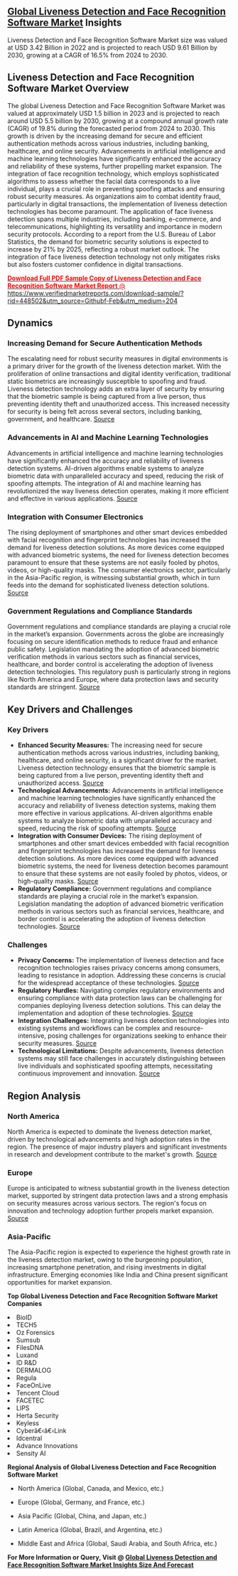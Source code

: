<h2><a href="https://www.verifiedmarketreports.com/download-sample/?rid=448502&amp;utm_source=Githubf&amp;utm_medium=204" target="_blank">Global Liveness Detection and Face Recognition Software Market</a> Insights</h2><p>Liveness Detection and Face Recognition Software Market size was valued at USD 3.42 Billion in 2022 and is projected to reach USD 9.61 Billion by 2030, growing at a CAGR of 16.5% from 2024 to 2030.</p><p> <h2>Liveness Detection and Face Recognition Software Market Overview</h2> <p>The global Liveness Detection and Face Recognition Software Market was valued at approximately USD 1.5 billion in 2023 and is projected to reach around USD 5.5 billion by 2030, growing at a compound annual growth rate (CAGR) of 19.8% during the forecasted period from 2024 to 2030. This growth is driven by the increasing demand for secure and efficient authentication methods across various industries, including banking, healthcare, and online security. Advancements in artificial intelligence and machine learning technologies have significantly enhanced the accuracy and reliability of these systems, further propelling market expansion. The integration of face recognition technology, which employs sophisticated algorithms to assess whether the facial data corresponds to a live individual, plays a crucial role in preventing spoofing attacks and ensuring robust security measures. As organizations aim to combat identity fraud, particularly in digital transactions, the implementation of liveness detection technologies has become paramount. The application of face liveness detection spans multiple industries, including banking, e-commerce, and telecommunications, highlighting its versatility and importance in modern security protocols. According to a report from the U.S. Bureau of Labor Statistics, the demand for biometric security solutions is expected to increase by 21% by 2025, reflecting a robust market outlook. The integration of face liveness detection technology not only mitigates risks but also fosters customer confidence in digital transactions. <a href="#"><p><span class=""><span style="color: #ff0000;"><strong>Download Full PDF Sample Copy of Liveness Detection and Face Recognition Software Market Report</strong> @ </span><a href="https://www.verifiedmarketreports.com/download-sample/?rid=448502&amp;utm_source=Githubf-Feb&amp;utm_medium=204" target="_blank">https://www.verifiedmarketreports.com/download-sample/?rid=448502&amp;utm_source=Githubf-Feb&amp;utm_medium=204</a></span></p></a></p> <h2>Dynamics</h2> <h3>Increasing Demand for Secure Authentication Methods</h3> <p>The escalating need for robust security measures in digital environments is a primary driver for the growth of the liveness detection market. With the proliferation of online transactions and digital identity verification, traditional static biometrics are increasingly susceptible to spoofing and fraud. Liveness detection technology adds an extra layer of security by ensuring that the biometric sample is being captured from a live person, thus preventing identity theft and unauthorized access. This increased necessity for security is being felt across several sectors, including banking, government, and healthcare. <a href="#">Source</a></p> <h3>Advancements in AI and Machine Learning Technologies</h3> <p>Advancements in artificial intelligence and machine learning technologies have significantly enhanced the accuracy and reliability of liveness detection systems. AI-driven algorithms enable systems to analyze biometric data with unparalleled accuracy and speed, reducing the risk of spoofing attempts. The integration of AI and machine learning has revolutionized the way liveness detection operates, making it more efficient and effective in various applications. <a href="#">Source</a></p> <h3>Integration with Consumer Electronics</h3> <p>The rising deployment of smartphones and other smart devices embedded with facial recognition and fingerprint technologies has increased the demand for liveness detection solutions. As more devices come equipped with advanced biometric systems, the need for liveness detection becomes paramount to ensure that these systems are not easily fooled by photos, videos, or high-quality masks. The consumer electronics sector, particularly in the Asia-Pacific region, is witnessing substantial growth, which in turn feeds into the demand for sophisticated liveness detection solutions. <a href="#">Source</a></p> <h3>Government Regulations and Compliance Standards</h3> <p>Government regulations and compliance standards are playing a crucial role in the market’s expansion. Governments across the globe are increasingly focusing on secure identification methods to reduce fraud and enhance public safety. Legislation mandating the adoption of advanced biometric verification methods in various sectors such as financial services, healthcare, and border control is accelerating the adoption of liveness detection technologies. This regulatory push is particularly strong in regions like North America and Europe, where data protection laws and security standards are stringent. <a href="#">Source</a></p> <h2>Key Drivers and Challenges</h2> <h3>Key Drivers</h3> <ul> <li><strong>Enhanced Security Measures:</strong> The increasing need for secure authentication methods across various industries, including banking, healthcare, and online security, is a significant driver for the market. Liveness detection technology ensures that the biometric sample is being captured from a live person, preventing identity theft and unauthorized access. <a href="#">Source</a></li> <li><strong>Technological Advancements:</strong> Advancements in artificial intelligence and machine learning technologies have significantly enhanced the accuracy and reliability of liveness detection systems, making them more effective in various applications. AI-driven algorithms enable systems to analyze biometric data with unparalleled accuracy and speed, reducing the risk of spoofing attempts. <a href="#">Source</a></li> <li><strong>Integration with Consumer Devices:</strong> The rising deployment of smartphones and other smart devices embedded with facial recognition and fingerprint technologies has increased the demand for liveness detection solutions. As more devices come equipped with advanced biometric systems, the need for liveness detection becomes paramount to ensure that these systems are not easily fooled by photos, videos, or high-quality masks. <a href="#">Source</a></li> <li><strong>Regulatory Compliance:</strong> Government regulations and compliance standards are playing a crucial role in the market’s expansion. Legislation mandating the adoption of advanced biometric verification methods in various sectors such as financial services, healthcare, and border control is accelerating the adoption of liveness detection technologies. <a href="#">Source</a></li> </ul> <h3>Challenges</h3> <ul> <li><strong>Privacy Concerns:</strong> The implementation of liveness detection and face recognition technologies raises privacy concerns among consumers, leading to resistance in adoption. Addressing these concerns is crucial for the widespread acceptance of these technologies. <a href="#">Source</a></li> <li><strong>Regulatory Hurdles:</strong> Navigating complex regulatory environments and ensuring compliance with data protection laws can be challenging for companies deploying liveness detection solutions. This can delay the implementation and adoption of these technologies. <a href="#">Source</a></li> <li><strong>Integration Challenges:</strong> Integrating liveness detection technologies into existing systems and workflows can be complex and resource-intensive, posing challenges for organizations seeking to enhance their security measures. <a href="#">Source</a></li> <li><strong>Technological Limitations:</strong> Despite advancements, liveness detection systems may still face challenges in accurately distinguishing between live individuals and sophisticated spoofing attempts, necessitating continuous improvement and innovation. <a href="#">Source</a></li> </ul> <h2>Region Analysis</h2> <h3>North America</h3> <p>North America is expected to dominate the liveness detection market, driven by technological advancements and high adoption rates in the region. The presence of major industry players and significant investments in research and development contribute to the market's growth. <a href="#">Source</a></p> <h3>Europe</h3> <p>Europe is anticipated to witness substantial growth in the liveness detection market, supported by stringent data protection laws and a strong emphasis on security measures across various sectors. The region's focus on innovation and technology adoption further propels market expansion. <a href="#">Source</a></p> <h3>Asia-Pacific</h3> <p>The Asia-Pacific region is expected to experience the highest growth rate in the liveness detection market, owing to the burgeoning population, increasing smartphone penetration, and rising investments in digital infrastructure. Emerging economies like India and China present significant opportunities for market expansion.</p><p><strong>Top Global Liveness Detection and Face Recognition Software Market Companies</strong></p><div data-test-id=""><p><li>BioID</li><li> TECH5</li><li> Oz Forensics</li><li> Sumsub</li><li> FilesDNA</li><li> Luxand</li><li> ID R&D</li><li> DERMALOG</li><li> Regula</li><li> FaceOnLive</li><li> Tencent Cloud</li><li> FACETEC</li><li> LIPS</li><li> Herta Security</li><li> Keyless</li><li> Cyberâ€‹â€‹Link</li><li> Idcentral</li><li> Advance Innovations</li><li> Sensity AI</li></p><div><strong>Regional Analysis of&nbsp;Global Liveness Detection and Face Recognition Software Market</strong></div><ul><li dir="ltr"><p dir="ltr">North America&nbsp;(Global, Canada, and Mexico, etc.)</p></li><li dir="ltr"><p dir="ltr">Europe (Global, Germany, and France, etc.)</p></li><li dir="ltr"><p dir="ltr">Asia Pacific&nbsp;(Global, China, and Japan, etc.)</p></li><li dir="ltr"><p dir="ltr">Latin America&nbsp;(Global, Brazil, and Argentina, etc.)</p></li><li dir="ltr">Middle East and Africa&nbsp;(Global, Saudi Arabia, and South Africa, etc.)</li></ul><p><strong>For More Information or Query, Visit @&nbsp;</strong><strong><a href="https://www.verifiedmarketreports.com/product/liveness-detection-and-face-recognition-software-market/?utm_source=Githubf&amp;utm_medium=204" target="_blank">Global Liveness Detection and Face Recognition Software Market Insights Size And Forecast</a></strong></p></div>
